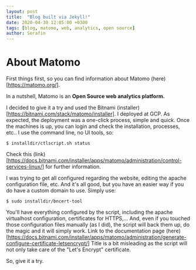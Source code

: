 ```yaml
---
layout: post
title:  "Blog built via Jekyll!"
date: 2020-04-30 12:05:00 +0300
tags: [blog, matomo, web, analytics, open source]
author: Serafin
---
```


# About Matomo
First things first, so you can find information about Matomo (here)[https://matomo.org/].

In a nutshell, Matomo is an **Open Source web analytics platform.**

I decided to give it a try and used the Bitnami (installer)[https://bitnami.com/stack/matomo/installer].
I deployed at GCP.
As expected, the deployment was a one-click process, simple and quick.
Once the machines is up, you can login and check the installation, processes, etc..
I use the command line, no UI tools, so:
```shell
$ installdir/ctlscript.sh status
```
Check this (link)[https://docs.bitnami.com/installer/apps/matomo/administration/control-services-linux/] for further information.

I was trying to get all configured regarding the website, editing the apache configuration file, etc.
And it's all good, but you have an easier way if you do have a custom domain to use.
Simply use:
```shell
$ sudo installdir/bncert-tool
```
You'll have everything configured by the script, including the apache virtualhost configuration, certificates for HTTPS,...
And, even if you touched those configuration files manually (as I did), the script will back them up, do the magic and it will simply work.
Link to the documentation page (here)[https://docs.bitnami.com/installer/apps/matomo/administration/generate-configure-certificate-letsencrypt/]
Title is a bit misleading as the script will not only take care of the "Let's Encrypt" certificate.

So, give it a try.
